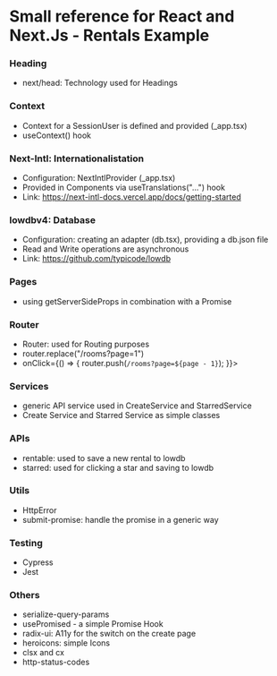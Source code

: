 # Small reference for React and Next.Js - Rentals Example

### Heading
 - next/head: Technology used for Headings
 
### Context
 - Context for a SessionUser is defined and provided (_app.tsx)
 - useContext() hook

### Next-Intl: Internationalistation
 - Configuration: NextIntlProvider (_app.tsx)
 - Provided in Components via useTranslations("...") hook
 - Link: https://next-intl-docs.vercel.app/docs/getting-started
 
 
### lowdbv4: Database
 - Configuration: creating an adapter (db.tsx), providing a db.json file
 - Read and Write operations are asynchronous
 - Link: https://github.com/typicode/lowdb

### Pages
 - using getServerSideProps in combination with a Promise
 
### Router
 - Router: used for Routing purposes
 - router.replace("/rooms?page=1")
 - onClick={() => { router.push(`/rooms?page=${page - 1}`); }}>
 
### Services
 - generic API service used in CreateService and StarredService
 - Create Service and Starred Service as simple classes
 
### APIs
 - rentable: used to save a new rental to lowdb
 - starred: used for clicking a star and saving to lowdb


### Utils
 - HttpError
 - submit-promise: handle the promise in a generic way

### Testing
 - Cypress
 - Jest


### Others
 - serialize-query-params
 - usePromised - a simple Promise Hook
 - radix-ui: A11y for the switch on the create page
 - heroicons: simple Icons
 - clsx and cx
 - http-status-codes
